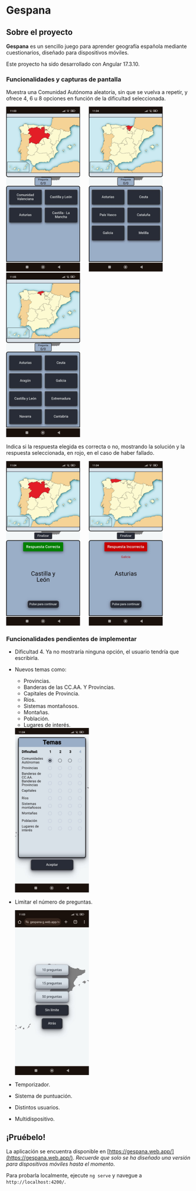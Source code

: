 # Gespana

## Sobre el proyecto

**Gespana** es un sencillo juego para aprender geografía española mediante cuestionarios, diseñado para dispositivos móviles.

Este proyecto ha sido desarrollado con Angular 17.3.10.

### Funcionalidades y capturas de pantalla

Muestra una Comunidad Autónoma aleatoria, sin que se vuelva a repetir, y ofrece 4, 6 u 8 opciones en función de la dificultad seleccionada.

<p>
  <img src="https://github.com/dantorval-us/gespana/blob/readme/src/assets/images/readme/dificultad-1.jpeg" width="200" />&nbsp;&nbsp;&nbsp;&nbsp;&nbsp;
  <img src="https://github.com/dantorval-us/gespana/blob/readme/src/assets/images/readme/dificultad-2.jpeg" width="200" />&nbsp;&nbsp;&nbsp;&nbsp;&nbsp;
  <img src="https://github.com/dantorval-us/gespana/blob/readme/src/assets/images/readme/dificultad-3.jpeg" width="200" />&nbsp;&nbsp;&nbsp;&nbsp;&nbsp;
</p>

Indica si la respuesta elegida es correcta o no, mostrando la solución y la respuesta seleccionada, en rojo, en el caso de haber fallado.

<p>
  <img src="https://github.com/dantorval-us/gespana/blob/readme/src/assets/images/readme/acierto.jpeg" width="200" />&nbsp;&nbsp;&nbsp;&nbsp;&nbsp;
  <img src="https://github.com/dantorval-us/gespana/blob/readme/src/assets/images/readme/fallo.jpeg" width="200" />&nbsp;&nbsp;&nbsp;&nbsp;&nbsp;
</p>

### Funcionalidades pendientes de implementar

-  Dificultad 4. Ya no mostraría ninguna opción, el usuario tendría que escribirla.
-  Nuevos temas como:
    -  Provincias.
    -  Banderas de las CC.AA. Y Provincias.
    -  Capitales de Provincia.
    -  Ríos.
    -  Sistemas montañosos.
    -  Montañas.
    -  Población.
    -  Lugares de interés.
      
    <img src="https://github.com/dantorval-us/gespana/blob/readme/src/assets/images/readme/temas.jpeg" width="200" />
    
-  Limitar el número de preguntas.
  
    <img src="https://github.com/dantorval-us/gespana/blob/readme/src/assets/images/readme/numero-preguntas.jpeg" width="200" />
    
-  Temporizador.
-  Sistema de puntuación.
-  Distintos usuarios.
-  Multidispositivo.

## ¡Pruébelo!

La aplicación se encuentra disponible en [https://gespana.web.app/](https://gespana.web.app/). *Recuerde que solo se ha diseñado una versión para dispositivos móviles hasta el momento*.

Para probarla localmente, ejecute `ng serve` y navegue a `http://localhost:4200/`.


